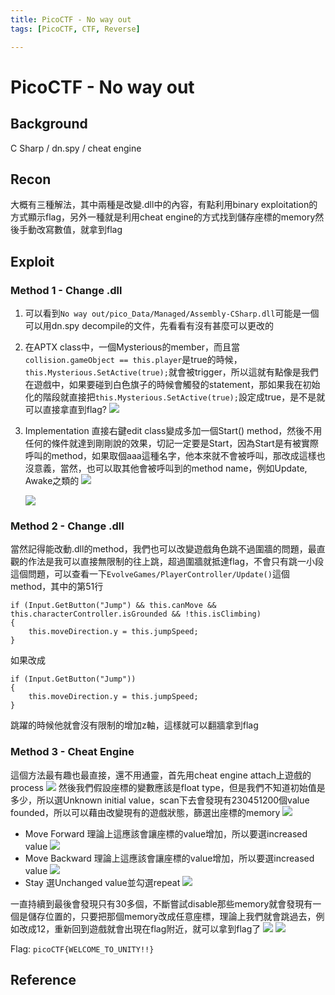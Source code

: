 ```yaml
---
title: PicoCTF - No way out
tags: [PicoCTF, CTF, Reverse]

---
```


# PicoCTF - No way out
## Background
C Sharp / dn.spy / cheat engine
## Recon
大概有三種解法，其中兩種是改變.dll中的內容，有點利用binary exploitation的方式顯示flag，另外一種就是利用cheat engine的方式找到儲存座標的memory然後手動改寫數值，就拿到flag
## Exploit
### Method 1 - Change .dll
1. 可以看到`No way out/pico_Data/Managed/Assembly-CSharp.dll`可能是一個可以用dn.spy decompile的文件，先看看有沒有甚麼可以更改的
2. 在APTX class中，一個Mysterious的member，而且當`collision.gameObject == this.player`是true的時候，`this.Mysterious.SetActive(true);`就會被trigger，所以這就有點像是我們在遊戲中，如果要碰到白色旗子的時候會觸發的statement，那如果我在初始化的階段就直接把`this.Mysterious.SetActive(true);`設定成true，是不是就可以直接拿直到flag?
![](https://hackmd.io/_uploads/rylVM-rah.png)
3. Implementation
直接右鍵edit class變成多加一個Start() method，然後不用任何的條件就達到剛剛說的效果，切記一定要是Start，因為Start是有被實際呼叫的method，如果取個aaa這種名字，他本來就不會被呼叫，那改成這樣也沒意義，當然，也可以取其他會被呼叫到的method name，例如Update, Awake之類的
![](https://hackmd.io/_uploads/rJ-UNZBp3.png)

    ![](https://hackmd.io/_uploads/Hy_pE-HT2.png)


### Method 2 - Change .dll
當然記得能改動.dll的method，我們也可以改變遊戲角色跳不過圍牆的問題，最直觀的作法是我可以直接無限制的往上跳，超過圍牆就抵達flag，不會只有跳一小段這個問題，可以查看一下`EvolveGames/PlayerController/Update()`這個method，其中的第51行
```csharp!
if (Input.GetButton("Jump") && this.canMove && this.characterController.isGrounded && !this.isClimbing)
{
    this.moveDirection.y = this.jumpSpeed;
}
```
如果改成
```csharp!
if (Input.GetButton("Jump"))
{
    this.moveDirection.y = this.jumpSpeed;
}
```
跳躍的時候他就會沒有限制的增加z軸，這樣就可以翻牆拿到flag

### Method 3 - Cheat Engine
這個方法最有趣也最直接，還不用通靈，首先用cheat engine attach上遊戲的process
![](https://hackmd.io/_uploads/ByH3KIVpn.png)
然後我們假設座標的變數應該是float type，但是我們不知道初始值是多少，所以選Unknown initial value，scan下去會發現有230451200個value founded，所以可以藉由改變現有的遊戲狀態，篩選出座標的memory
![](https://hackmd.io/_uploads/rydgc8VTn.png)

* Move Forward
理論上這應該會讓座標的value增加，所以要選increased value
![](https://hackmd.io/_uploads/r1kxsdVTn.png)
* Move Backward
理論上這應該會讓座標的value增加，所以要選increased value
![](https://hackmd.io/_uploads/S1RgsONT3.png)
* Stay
選Unchanged value並勾選repeat
![](https://hackmd.io/_uploads/SJzJjdNah.png)

一直持續到最後會發現只有30多個，不斷嘗試disable那些memory就會發現有一個是儲存位置的，只要把那個memory改成任意座標，理論上我們就會跳過去，例如改成12，重新回到遊戲就會出現在flag附近，就可以拿到flag了
![](https://hackmd.io/_uploads/S1QkRdVa3.png)
![](https://hackmd.io/_uploads/B1qMJFNp2.png)

Flag: `picoCTF{WELCOME_TO_UNITY!!}`
## Reference
[^pico-reverse-no-way-out-wp-martin]:[ picoCTF 2023 No Way Out ](https://youtu.be/XzHJir0vtOk?si=U9RWOVUSnoQ9NEpw)
[^pico-reverse-no-way-out-wp-cryptocat]:[ Teleporting Through Walls with Cheat Engine - "No Way Out" [PicoCTF 2023] ](https://youtu.be/QgF4PQjeG-o?si=OBHfUigE0J1rT9jw)